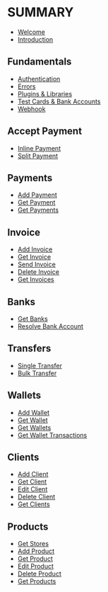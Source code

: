 # SUMMARY

* [Welcome]()
* [Introduction](../introduction.md)

## Fundamentals

* [Authentication](../authentication.md)
* [Errors](../errors.md)
* [Plugins & Libraries](../community-libraries.md)
* [Test Cards & Bank Accounts](../test-cards-and-bank-accounts.md)
* [Webhook](../webhook.md)

## Accept Payment

* [Inline Payment](../accept-payment/inline-payment.md)
* [Split Payment](../accept-payment/split-payment.md)

## Payments

* [Add Payment](../add-payment.md)
* [Get Payment](../get-payment.md)
* [Get Payments](../get-payment-history.md)

## Invoice

* [Add Invoice](invoice/add-invoice.md)
* [Get Invoice]()
* [Send Invoice]()
* [Delete Invoice](invoice/delete-invoice.md)
* [Get Invoices](invoice/get-invoice-history.md)

## Banks

* [Get Banks](banks/get-banks.md)
* [Resolve Bank Account]()

## Transfers

* [Single Transfer]()
* [Bulk Transfer](transfers/withdraw-from-wallet-bulk.md)

## Wallets

* [Add Wallet](wallets/add-wallet.md)
* [Get Wallet](wallets/get-wallet.md)
* [Get Wallets](wallets/get-wallets.md)
* [Get Wallet Transactions]()

## Clients

* [Add Client]()
* [Get Client](client/get-client.md)
* [Edit Client]()
* [Delete Client](client/delete-client.md)
* [Get Clients](client/get-clients.md)

## Products

* [Get Stores](products/get-stores.md)
* [Add Product](products/add-product.md)
* [Get Product](products/get-product.md)
* [Edit Product](products/edit-product.md)
* [Delete Product](products/delete-product.md)
* [Get Products](products/get-products.md)

